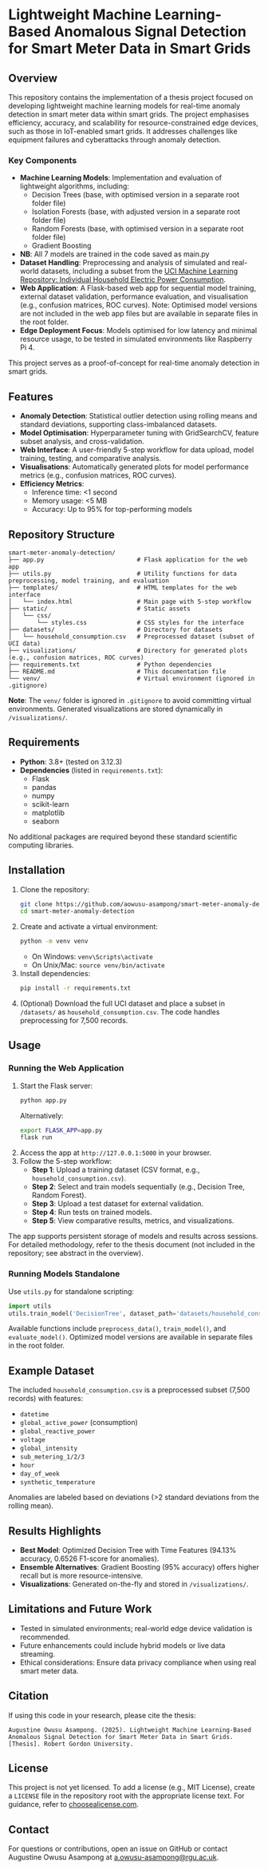 # Lightweight Machine Learning-Based Anomalous Signal Detection for Smart Meter Data in Smart Grids

## Overview
This repository contains the implementation of a thesis project focused on developing lightweight machine learning models for real-time anomaly detection in smart meter data within smart grids. The project emphasises efficiency, accuracy, and scalability for resource-constrained edge devices, such as those in IoT-enabled smart grids. It addresses challenges like equipment failures and cyberattacks through anomaly detection.

### Key Components
- **Machine Learning Models**: Implementation and evaluation of lightweight algorithms, including:
  - Decision Trees (base, with optimised version in a separate root folder file)
  - Isolation Forests (base, with adjusted version in a separate root folder file)
  - Random Forests (base, with optimised version in a separate root folder file)
  - Gradient Boosting
- **NB**: All 7 models are trained in the code saved as main.py
- **Dataset Handling**: Preprocessing and analysis of simulated and real-world datasets, including a subset from the [UCI Machine Learning Repository: Individual Household Electric Power Consumption](https://archive.ics.uci.edu/ml/datasets/Individual+household+electric+power+consumption).
- **Web Application**: A Flask-based web app for sequential model training, external dataset validation, performance evaluation, and visualisation (e.g., confusion matrices, ROC curves). Note: Optimised model versions are not included in the web app files but are available in separate files in the root folder.
- **Edge Deployment Focus**: Models optimised for low latency and minimal resource usage, to be tested in simulated environments like Raspberry Pi 4.

This project serves as a proof-of-concept for real-time anomaly detection in smart grids.

## Features
- **Anomaly Detection**: Statistical outlier detection using rolling means and standard deviations, supporting class-imbalanced datasets.
- **Model Optimisation**: Hyperparameter tuning with GridSearchCV, feature subset analysis, and cross-validation.
- **Web Interface**: A user-friendly 5-step workflow for data upload, model training, testing, and comparative analysis.
- **Visualisations**: Automatically generated plots for model performance metrics (e.g., confusion matrices, ROC curves).
- **Efficiency Metrics**:
  - Inference time: <1 second
  - Memory usage: <5 MB
  - Accuracy: Up to 95% for top-performing models

## Repository Structure
```
smart-meter-anomaly-detection/
├── app.py                          # Flask application for the web app
├── utils.py                        # Utility functions for data preprocessing, model training, and evaluation
├── templates/                      # HTML templates for the web interface
│   └── index.html                  # Main page with 5-step workflow
├── static/                         # Static assets
│   └── css/
│       └── styles.css              # CSS styles for the interface
├── datasets/                       # Directory for datasets
│   └── household_consumption.csv   # Preprocessed dataset (subset of UCI data)
├── visualizations/                 # Directory for generated plots (e.g., confusion matrices, ROC curves)
├── requirements.txt                # Python dependencies
├── README.md                       # This documentation file
└── venv/                           # Virtual environment (ignored in .gitignore)
```

**Note**: The `venv/` folder is ignored in `.gitignore` to avoid committing virtual environments. Generated visualizations are stored dynamically in `/visualizations/`.

## Requirements
- **Python**: 3.8+ (tested on 3.12.3)
- **Dependencies** (listed in `requirements.txt`):
  - Flask
  - pandas
  - numpy
  - scikit-learn
  - matplotlib
  - seaborn

No additional packages are required beyond these standard scientific computing libraries.

## Installation
1. Clone the repository:
   ```bash
   git clone https://github.com/aowusu-asampong/smart-meter-anomaly-detection.git
   cd smart-meter-anomaly-detection
   ```
2. Create and activate a virtual environment:
   ```bash
   python -m venv venv
   ```
   - On Windows: `venv\Scripts\activate`
   - On Unix/Mac: `source venv/bin/activate`
3. Install dependencies:
   ```bash
   pip install -r requirements.txt
   ```
4. (Optional) Download the full UCI dataset and place a subset in `/datasets/` as `household_consumption.csv`. The code handles preprocessing for 7,500 records.

## Usage
### Running the Web Application
1. Start the Flask server:
   ```bash
   python app.py
   ```
   Alternatively:
   ```bash
   export FLASK_APP=app.py
   flask run
   ```
2. Access the app at `http://127.0.0.1:5000` in your browser.
3. Follow the 5-step workflow:
   - **Step 1**: Upload a training dataset (CSV format, e.g., `household_consumption.csv`).
   - **Step 2**: Select and train models sequentially (e.g., Decision Tree, Random Forest).
   - **Step 3**: Upload a test dataset for external validation.
   - **Step 4**: Run tests on trained models.
   - **Step 5**: View comparative results, metrics, and visualizations.

The app supports persistent storage of models and results across sessions. For detailed methodology, refer to the thesis document (not included in the repository; see abstract in the overview).

### Running Models Standalone
Use `utils.py` for standalone scripting:
```python
import utils
utils.train_model('DecisionTree', dataset_path='datasets/household_consumption.csv')
```
Available functions include `preprocess_data()`, `train_model()`, and `evaluate_model()`. Optimized model versions are available in separate files in the root folder.

## Example Dataset
The included `household_consumption.csv` is a preprocessed subset (7,500 records) with features:
- `datetime`
- `global_active_power` (consumption)
- `global_reactive_power`
- `voltage`
- `global_intensity`
- `sub_metering_1/2/3`
- `hour`
- `day_of_week`
- `synthetic_temperature`

Anomalies are labeled based on deviations (>2 standard deviations from the rolling mean).

## Results Highlights
- **Best Model**: Optimized Decision Tree with Time Features (94.13% accuracy, 0.6526 F1-score for anomalies).
- **Ensemble Alternatives**: Gradient Boosting (95% accuracy) offers higher recall but is more resource-intensive.
- **Visualizations**: Generated on-the-fly and stored in `/visualizations/`.

## Limitations and Future Work
- Tested in simulated environments; real-world edge device validation is recommended.
- Future enhancements could include hybrid models or live data streaming.
- Ethical considerations: Ensure data privacy compliance when using real smart meter data.

## Citation
If using this code in your research, please cite the thesis:
```
Augustine Owusu Asampong. (2025). Lightweight Machine Learning-Based Anomalous Signal Detection for Smart Meter Data in Smart Grids. [Thesis]. Robert Gordon University.
```

## License
This project is not yet licensed. To add a license (e.g., MIT License), create a `LICENSE` file in the repository root with the appropriate license text. For guidance, refer to [choosealicense.com](https://choosealicense.com/).

## Contact
For questions or contributions, open an issue on GitHub or contact Augustine Owusu Asampong at [a.owusu-asampong@rgu.ac.uk](mailto:a.owusu-asampong@rgu.ac.uk).
